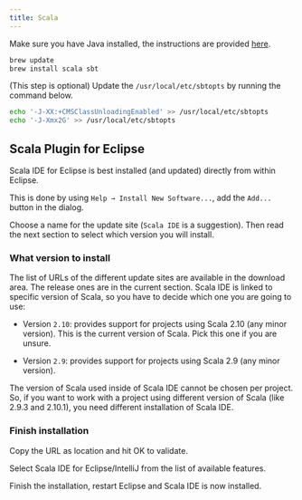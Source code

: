 ```yaml
---
title: Scala
---
```



Make sure you have Java installed, the instructions are provided [here](/java).

```sh
brew update
brew install scala sbt
```

(This step is optional) Update the `/usr/local/etc/sbtopts` by running the command below.

```sh
echo '-J-XX:+CMSClassUnloadingEnabled' >> /usr/local/etc/sbtopts
echo '-J-Xmx2G' >> /usr/local/etc/sbtopts
```

## Scala Plugin for Eclipse

Scala IDE for Eclipse is best installed (and updated) directly from within Eclipse.

This is done by using `Help → Install New Software...`, add the `Add...` button in the dialog.

Choose a name for the update site (`Scala IDE` is a suggestion). Then read the next section to select which version you will install.

### What version to install

The list of URLs of the different update sites are available in the download area. The release ones are in the current section. Scala IDE is linked to specific version of Scala, so you have to decide which one you are going to use:

- Version `2.10`: provides support for projects using Scala 2.10 (any minor version). This is the current version of Scala. Pick this one if you are unsure.

- Version `2.9`: provides support for projects using Scala 2.9 (any minor version).

The version of Scala used inside of Scala IDE cannot be chosen per project. So, if you want to work with a project using different version of Scala (like 2.9.3 and 2.10.1), you need different installation of Scala IDE.

### Finish installation

Copy the URL as location and hit OK to validate.

Select Scala IDE for Eclipse/IntelliJ from the list of available features.

Finish the installation, restart Eclipse and Scala IDE is now installed.
